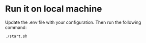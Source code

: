 # Run it on local machine

Update the .env file with your configuration. Then run the following command:

```bash
./start.sh
```

